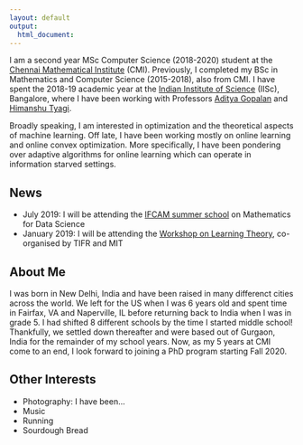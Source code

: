 ```yaml
---
layout: default
output: 
  html_document:
---
```



I am a second year MSc Computer Science (2018-2020) student at the [Chennai Mathematical Institute](https://www.cmi.ac.in) (CMI). Previously, I completed my BSc in Mathematics and Computer Science (2015-2018), also from CMI. I have spent the 2018-19 academic year at the [Indian Institute of Science](https://www.iisc.ac.in) (IISc), Bangalore, where I have been working with Professors [Aditya Gopalan](https://ece.iisc.ac.in/~aditya/index.html) and [Himanshu Tyagi](https://ece.iisc.ac.in/~htyagi/).

Broadly speaking, I am interested in optimization and the theoretical aspects of machine learning. Off late, I have been working mostly on online learning and online convex optimization. More specifically, I have been pondering over adaptive algorithms for online learning which can operate in information starved settings.  
 
 
## News

* July 2019: I will be attending the [IFCAM summer school](http://math.iisc.ac.in/~ifcam/Summer_School2019.htm) on Mathematics for Data Science
* January 2019: I will be attending the [Workshop on Learning Theory](http://workshop.tcs.tifr.res.in), co-organised by TIFR and MIT 


## About Me

I was born in New Delhi, India and have been raised in many differenct cities across the world. We left for the US when I was 6 years old and spent time in Fairfax, VA and Naperville, IL before returning back to India when I was in grade 5. I had shifted 8 different schools by the time I started middle school! Thankfully, we settled down thereafter and were based out of Gurgaon, India for the remainder of my school years. Now, as my 5 years at CMI come to an end, I look forward to joining a PhD program starting Fall 2020.


## Other Interests

* Photography: I have been...
* Music
* Running
* Sourdough Bread

